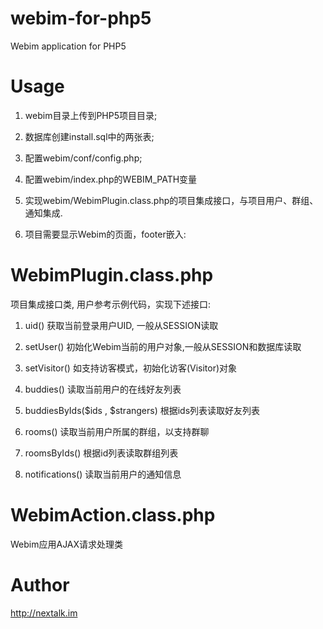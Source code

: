 webim-for-php5
==================

Webim application for PHP5

Usage
=====

1. webim目录上传到PHP5项目目录;

2. 数据库创建install.sql中的两张表;

3. 配置webim/conf/config.php; 

4. 配置webim/index.php的WEBIM_PATH变量

5. 实现webim/WebimPlugin.class.php的项目集成接口，与项目用户、群组、通知集成.

6. 项目需要显示Webim的页面，footer嵌入:

    <script type="text/javascript" src="/webim/index.php?action=boot"></script>

WebimPlugin.class.php
================

项目集成接口类, 用户参考示例代码，实现下述接口:

1. uid() 获取当前登录用户UID, 一般从SESSION读取

2. setUser() 初始化Webim当前的用户对象,一般从SESSION和数据库读取

3. setVisitor() 如支持访客模式，初始化访客(Visitor)对象

4. buddies() 读取当前用户的在线好友列表

5. buddiesByIds($ids , $strangers) 根据ids列表读取好友列表

6. rooms() 读取当前用户所属的群组，以支持群聊

7. roomsByIds() 根据id列表读取群组列表

8. notifications() 读取当前用户的通知信息

WebimAction.class.php
==============================

Webim应用AJAX请求处理类

Author
======

http://nextalk.im
